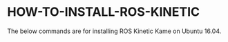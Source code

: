# HOW-TO-INSTALL-ROS-KINETIC
The below commands are for installing ROS Kinetic Kame on Ubuntu 16.04.
